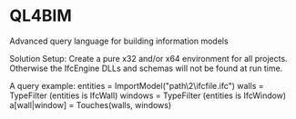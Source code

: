 # QL4BIM
Advanced query language for building information models 

Solution Setup: 
Create a pure x32 and/or x64 environment for all projects. Otherwise the IfcEngine DLLs and schemas will not be found at run time.

A query example:
entities = ImportModel("path\2\ifcfile.ifc")
walls = TypeFilter (entities is IfcWall)
windows = TypeFilter (entities is IfcWindow)
a[wall|window] = Touches(walls, windows)
